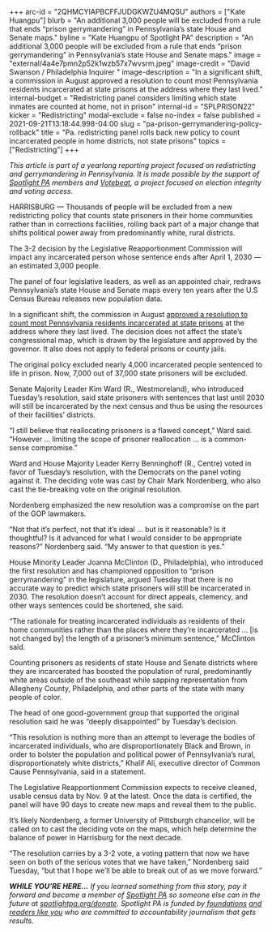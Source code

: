 +++
arc-id = "2QHMCYIAPBCFFJUDGKWZU4MQSU"
authors = ["Kate Huangpu"]
blurb = "An additional 3,000 people will be excluded from a rule that ends “prison gerrymandering” in Pennsylvania’s state House and Senate maps."
byline = "Kate Huangpu of Spotlight PA"
description = "An additional 3,000 people will be excluded from a rule that ends “prison gerrymandering” in Pennsylvania’s state House and Senate maps."
image = "external/4a4e7pmn2p52k1wzb57x7wvsrm.jpeg"
image-credit = "David Swanson / Philadelphia Inquirer "
image-description = "In a significant shift, a commission in August approved a resolution to count most Pennsylvania residents incarcerated at state prisons at the address where they last lived."
internal-budget = "Redistricting panel considers limiting which state inmates are counted at home, not in prison"
internal-id = "SPLPRISON22"
kicker = "Redistricting"
modal-exclude = false
no-index = false
published = 2021-09-21T13:18:44.998-04:00
slug = "pa-prison-gerrymandering-policy-rollback"
title = "Pa. redistricting panel rolls back new policy to count incarcerated people in home districts, not state prisons"
topics = ["Redistricting"]
+++

<i>This article is part of a yearlong reporting project focused on redistricting and gerrymandering in Pennsylvania. It is made possible by the support of </i><a href="https://lesspage.com/"><i>Spotlight PA</i></a><i> members and </i><a href="https://votebeat.org/"><i>Votebeat</i></a><i>, a project focused on election integrity and voting access.</i>

HARRISBURG — Thousands of people will be excluded from a new redistricting policy that counts state prisoners in their home communities rather than in corrections facilities, rolling back part of a major change that shifts political power away from predominantly white, rural districts.

The 3-2 decision by the Legislative Reapportionment Commission will impact any incarcerated person whose sentence ends after April 1, 2030 — an estimated 3,000 people.

The panel of four legislative leaders, as well as an appointed chair, redraws Pennsylvania’s state House and Senate maps every ten years after the U.S Census Bureau releases new population data.

<script src="https://lesspage.com/embed.js" async></script><div data-spl-embed-version="1" data-spl-src="https://lesspage.com/embeds/newsletter/"></div>

In a significant shift, the commission in August <a href="https://lesspage.com/news/2021/08/pa-prison-gerrymandering-2o20-census-redistricting/">approved a resolution to count most Pennsylvania residents incarcerated at state prisons</a> at the address where they last lived. The decision does not affect the state’s congressional map, which is drawn by the legislature and approved by the governor. It also does not apply to federal prisons or county jails.

The original policy excluded nearly 4,000 incarcerated people sentenced to life in prison. Now, 7,000 out of 37,000 state prisoners will be excluded.

Senate Majority Leader Kim Ward (R., Westmoreland), who introduced Tuesday’s resolution, said state prisoners with sentences that last until 2030 will still be incarcerated by the next census and thus be using the resources of their facilities’ districts.

“I still believe that reallocating prisoners is a flawed concept,” Ward said. “However ... limiting the scope of prisoner reallocation ... is a common-sense compromise.”

Ward and House Majority Leader Kerry Benninghoff (R., Centre) voted in favor of Tuesday’s resolution, with the Democrats on the panel voting against it. The deciding vote was cast by Chair Mark Nordenberg, who also cast the tie-breaking vote on the original resolution.

Nordenberg emphasized the new resolution was a compromise on the part of the GOP lawmakers.

“Not that it’s perfect, not that it’s ideal … but is it reasonable? Is it thoughtful? Is it advanced for what I would consider to be appropriate reasons?” Nordenberg said. “My answer to that question is yes.”

House Minority Leader Joanna McClinton (D., Philadelphia), who introduced the first resolution and has championed opposition to “prison gerrymandering” in the legislature, argued Tuesday that there is no accurate way to predict which state prisoners will still be incarcerated in 2030. The resolution doesn’t account for direct appeals, clemency, and other ways sentences could be shortened, she said.

“The rationale for treating incarcerated individuals as residents of their home communities rather than the places where they’re incarcerated … [is not changed by] the length of a prisoner’s minimum sentence,” McClinton said.

Counting prisoners as residents of state House and Senate districts where they are incarcerated has boosted the population of rural, predominantly white areas outside of the southeast while sapping representation from Allegheny County, Philadelphia, and other parts of the state with many people of color.

The head of one good-government group that supported the original resolution said he was “deeply disappointed” by Tuesday’s decision.

“This resolution is nothing more than an attempt to leverage the bodies of incarcerated individuals, who are disproportionately Black and Brown, in order to bolster the population and political power of Pennsylvania’s rural, disproportionately white districts,” Khalif Ali, executive director of Common Cause Pennsylvania, said in a statement.

<script src="https://lesspage.com/embed.js" async></script><div data-spl-embed-version="1" data-spl-src="https://lesspage.com/embeds/donate/?teaser_text=If%20you%20learned%20something%20from%20this%20report%2C%20pay%20it%20forward%20and%20become%20a%20member%20of%20Spotlight%20PA%20so%20someone%20else%20can%20in%20the%20future."></div>


The Legislative Reapportionment Commission expects to receive cleaned, usable census data by Nov. 9 at the latest. Once the data is certified, the panel will have 90 days to create new maps and reveal them to the public.

It’s likely Nordenberg, a former University of Pittsburgh chancellor, will be called on to cast the deciding vote on the maps, which help determine the balance of power in Harrisburg for the next decade.

“The resolution carries by a 3-2 vote, a voting pattern that now we have seen on both of the serious votes that we have taken,” Nordenberg said Tuesday, “but that I hope we’ll be able to break out of as we move forward.”

<i><b>WHILE YOU’RE HERE...</b></i><i> If you learned something from this story, pay it forward and become a member of </i><a href="https://lesspage.com/"><i>Spotlight PA</i></a><i> so someone else can in the future at </i><a href="http://spotlightpa.org/donate"><i>spotlightpa.org/donate</i></a><i>. Spotlight PA is funded by</i><a href="https://lesspage.com/support"><i> foundations</i></a><i> </i><a href="https://lesspage.com/support"><i>and readers like you</i></a><i> who are committed to accountability journalism that gets results.</i>
